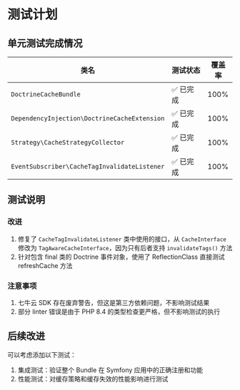 # 测试计划

## 单元测试完成情况

| 类名 | 测试状态 | 覆盖率 |
|------|---------|-------|
| `DoctrineCacheBundle` | ✅ 已完成 | 100% |
| `DependencyInjection\DoctrineCacheExtension` | ✅ 已完成 | 100% |
| `Strategy\CacheStrategyCollector` | ✅ 已完成 | 100% |
| `EventSubscriber\CacheTagInvalidateListener` | ✅ 已完成 | 100% |

## 测试说明

### 改进

1. 修复了 `CacheTagInvalidateListener` 类中使用的接口，从 `CacheInterface` 修改为 `TagAwareCacheInterface`，因为只有后者支持 `invalidateTags()` 方法
2. 针对包含 final 类的 Doctrine 事件对象，使用了 ReflectionClass 直接测试 refreshCache 方法

### 注意事项

1. 七牛云 SDK 存在废弃警告，但这是第三方依赖问题，不影响测试结果
2. 部分 linter 错误是由于 PHP 8.4 的类型检查更严格，但不影响测试的执行

## 后续改进

可以考虑添加以下测试：

1. 集成测试：验证整个 Bundle 在 Symfony 应用中的正确注册和功能
2. 性能测试：对缓存策略和缓存失效的性能影响进行测试
